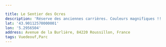 ```yaml
---

title: Le Sentier des Ocres
description: 'Réserve des anciennes carrières. Couleurs magnifiques !! '
lat: '43.90112570000001'
lon: '5.2956504'
address: Avenue de la Burlière, 84220 Roussillon, France
tags: Vuedeouf,Parc
---
```


